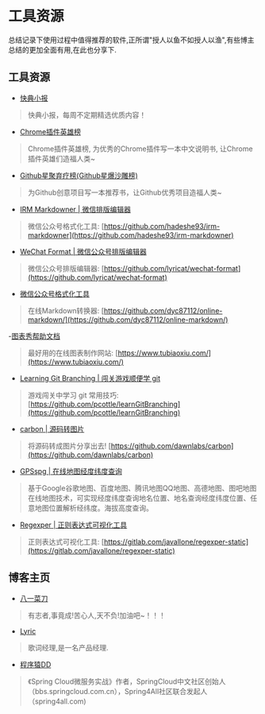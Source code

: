 # 工具资源

总结记录下使用过程中值得推荐的软件,正所谓"授人以鱼不如授人以渔",有些博主总结的更加全面有用,在此也分享下.

## 工具资源

- [快典小报](https://www.kuaidian1024.com/)

> 快典小报，每周不定期精选优质内容！

- [Chrome插件英雄榜](https://zhaoolee.gitbooks.io/chrome/content/)

> Chrome插件英雄榜, 为优秀的Chrome插件写一本中文说明书, 让Chrome插件英雄们造福人类~

- [Github星聚弃疗榜(Github星爆沙雕榜)](https://zhaoolee.gitbooks.io/starsandclown/content/)

> 为Github创意项目写一本推荐书，让Github优秀项目造福人类~ 

- [IRM Markdowner | 微信排版编辑器](https://md.ironmaxi.com/)

> 微信公众号格式化工具: [https://github.com/hadeshe93/irm-markdowner](https://github.com/hadeshe93/irm-markdowner)

- [WeChat Format | 微信公众号排版编辑器](https://lab.lyric.im/wxformat/)

> 微信公众号排版编辑器: [https://github.com/lyricat/wechat-format](https://github.com/lyricat/wechat-format)

- [微信公众号格式化工具](http://blog.didispace.com/tools/online-markdown/)

> 在线Markdown转换器: [https://github.com/dyc87112/online-markdown/](https://github.com/dyc87112/online-markdown/)

-[图表秀帮助文档](http://www.tubiaoxiu.com/help/)

> 最好用的在线图表制作网站: [https://www.tubiaoxiu.com/](https://www.tubiaoxiu.com/)

- [Learning Git Branching | 闯关游戏顺便学 git](https://learngitbranching.js.org/)

> 游戏闯关中学习 git 常用技巧: [https://github.com/pcottle/learnGitBranching](https://github.com/pcottle/learnGitBranching)

- [carbon | 源码转图片](https://carbon.now.sh/)

> 将源码转成图片分享出去! [https://github.com/dawnlabs/carbon](https://github.com/dawnlabs/carbon)

- [GPSspg | 在线地图经度纬度查询](http://www.gpsspg.com/maps.htm)

> 基于Google谷歌地图、百度地图、腾讯地图QQ地图、高德地图、图吧地图在线地图技术，可实现经度纬度查询地名位置、地名查询经度纬度位置、任意地图位置解析经纬度。海拔高度查询。

- [Regexper | 正则表达式可视化工具](https://regexper.com/)

> 正则表达式可视化工具: [https://gitlab.com/javallone/regexper-static](https://gitlab.com/javallone/regexper-static)

## 博客主页

- [八一菜刀](http://www.xiaominfo.com/)

> 有志者,事竟成!苦心人,天不负!加油吧~！！！

- [Lyric](https://lyric.im/)

> 歌词经理,是一名产品经理.

- [程序猿DD](http://blog.didispace.com/)

> 《Spring Cloud微服务实战》作者，SpringCloud中文社区创始人（bbs.springcloud.com.cn），Spring4All社区联合发起人（spring4all.com)








